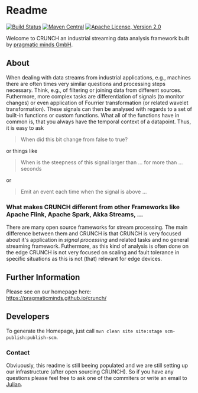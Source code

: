 <!--
  ~ Licensed to the Apache Software Foundation (ASF) under one
  ~ or more contributor license agreements.  See the NOTICE file
  ~ distributed with this work for additional information
  ~ regarding copyright ownership.  The ASF licenses this file
  ~ to you under the Apache License, Version 2.0 (the
  ~ "License"); you may not use this file except in compliance
  ~ with the License.  You may obtain a copy of the License at
  ~
  ~   http://www.apache.org/licenses/LICENSE-2.0
  ~
  ~ Unless required by applicable law or agreed to in writing,
  ~ software distributed under the License is distributed on an
  ~ "AS IS" BASIS, WITHOUT WARRANTIES OR CONDITIONS OF ANY
  ~ KIND, either express or implied.  See the License for the
  ~ specific language governing permissions and limitations
  ~ under the License.
  -->
  
# Readme

[![Build Status](https://travis-ci.com/pragmaticminds/crunch.svg?branch=develop)](https://travis-ci.com/pragmaticminds/crunch)
[![Maven Central](https://maven-badges.herokuapp.com/maven-central/org.pragmaticminds.crunch/crunch-parent/badge.svg)](https://maven-badges.herokuapp.com/maven-central/org.pragmaticminds.crunch/crunch-parent)
[![Apache License, Version 2.0](https://img.shields.io/github/license/apache/maven.svg?label=License)](https://img.shields.io/github/license/apache/maven.svg?label=License)

Welcome to CRUNCH an industrial streaming data analysis framework built by [pragmatic minds GmbH](www.pragmaticminds.de).

## About

When dealing with data streams from industrial applications, e.g., machines there are often times 
very similar questions and processing steps necessary.
Think, e.g., of filtering or joining data from different sources. Futhermore, more complex tasks are
differentiation of signals (to monitor changes) or even application of Fourrier transformation 
(or related wavelet transformation).
These signals can then be analysed with regards to a set of built-in functions or custom functions.
What all of the functions have in common is, that you always have the temporal context of a datapoint.
Thus, it is easy to ask 

> When did this bit change from false to true?

or things like

> When is the steepness of this signal larger than ... for more than ... seconds

or 

> Emit an event each time when the signal is above ...

### What makes CRUNCH different from other Frameworks like Apache Flink, Apache Spark, Akka Streams, ...

There are many open source frameworks for stream processing. The main difference between them and CRUNCH is
that CRUNCH is very focused about it's application in _signal processing_ and related tasks and no
general streaming framework. Futhermore, as this kind of analysis is often done on the edge CRUNCH is not
very focused on scaling and fault tolerance in specific situations as this is not (that) relevant for edge devices.

## Further Information

Please see on our homepage here: https://pragmaticminds.github.io/crunch/

## Developers

To generate the Homepage, just call `mvn clean site site:stage scm-publish:publish-scm`.

### Contact

Obviuously, this readme is still beeing populated and we are still setting up our infrastructure (after open sourcing CRUNCH).
So if you have any questions please feel free to ask one of the commiters or write an email to [Julian](mailto:j.feinauer@pragmaticminds.de).
